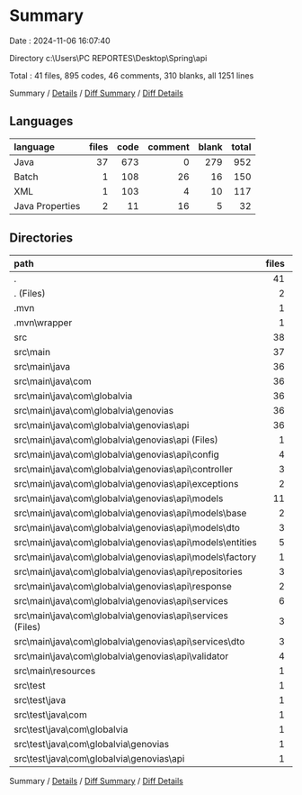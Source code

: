 # Summary

Date : 2024-11-06 16:07:40

Directory c:\\Users\\PC REPORTES\\Desktop\\Spring\\api

Total : 41 files,  895 codes, 46 comments, 310 blanks, all 1251 lines

Summary / [Details](details.md) / [Diff Summary](diff.md) / [Diff Details](diff-details.md)

## Languages
| language | files | code | comment | blank | total |
| :--- | ---: | ---: | ---: | ---: | ---: |
| Java | 37 | 673 | 0 | 279 | 952 |
| Batch | 1 | 108 | 26 | 16 | 150 |
| XML | 1 | 103 | 4 | 10 | 117 |
| Java Properties | 2 | 11 | 16 | 5 | 32 |

## Directories
| path | files | code | comment | blank | total |
| :--- | ---: | ---: | ---: | ---: | ---: |
| . | 41 | 895 | 46 | 310 | 1,251 |
| . (Files) | 2 | 211 | 30 | 26 | 267 |
| .mvn | 1 | 3 | 16 | 1 | 20 |
| .mvn\\wrapper | 1 | 3 | 16 | 1 | 20 |
| src | 38 | 681 | 0 | 283 | 964 |
| src\\main | 37 | 672 | 0 | 278 | 950 |
| src\\main\\java | 36 | 664 | 0 | 274 | 938 |
| src\\main\\java\\com | 36 | 664 | 0 | 274 | 938 |
| src\\main\\java\\com\\globalvia | 36 | 664 | 0 | 274 | 938 |
| src\\main\\java\\com\\globalvia\\genovias | 36 | 664 | 0 | 274 | 938 |
| src\\main\\java\\com\\globalvia\\genovias\\api | 36 | 664 | 0 | 274 | 938 |
| src\\main\\java\\com\\globalvia\\genovias\\api (Files) | 1 | 9 | 0 | 5 | 14 |
| src\\main\\java\\com\\globalvia\\genovias\\api\\config | 4 | 65 | 0 | 20 | 85 |
| src\\main\\java\\com\\globalvia\\genovias\\api\\controller | 3 | 54 | 0 | 21 | 75 |
| src\\main\\java\\com\\globalvia\\genovias\\api\\exceptions | 2 | 12 | 0 | 6 | 18 |
| src\\main\\java\\com\\globalvia\\genovias\\api\\models | 11 | 282 | 0 | 78 | 360 |
| src\\main\\java\\com\\globalvia\\genovias\\api\\models\\base | 2 | 8 | 0 | 6 | 14 |
| src\\main\\java\\com\\globalvia\\genovias\\api\\models\\dto | 3 | 68 | 0 | 24 | 92 |
| src\\main\\java\\com\\globalvia\\genovias\\api\\models\\entities | 5 | 196 | 0 | 44 | 240 |
| src\\main\\java\\com\\globalvia\\genovias\\api\\models\\factory | 1 | 10 | 0 | 4 | 14 |
| src\\main\\java\\com\\globalvia\\genovias\\api\\repositories | 3 | 17 | 0 | 15 | 32 |
| src\\main\\java\\com\\globalvia\\genovias\\api\\response | 2 | 14 | 0 | 8 | 22 |
| src\\main\\java\\com\\globalvia\\genovias\\api\\services | 6 | 143 | 0 | 79 | 222 |
| src\\main\\java\\com\\globalvia\\genovias\\api\\services (Files) | 3 | 93 | 0 | 48 | 141 |
| src\\main\\java\\com\\globalvia\\genovias\\api\\services\\dto | 3 | 50 | 0 | 31 | 81 |
| src\\main\\java\\com\\globalvia\\genovias\\api\\validator | 4 | 68 | 0 | 42 | 110 |
| src\\main\\resources | 1 | 8 | 0 | 4 | 12 |
| src\\test | 1 | 9 | 0 | 5 | 14 |
| src\\test\\java | 1 | 9 | 0 | 5 | 14 |
| src\\test\\java\\com | 1 | 9 | 0 | 5 | 14 |
| src\\test\\java\\com\\globalvia | 1 | 9 | 0 | 5 | 14 |
| src\\test\\java\\com\\globalvia\\genovias | 1 | 9 | 0 | 5 | 14 |
| src\\test\\java\\com\\globalvia\\genovias\\api | 1 | 9 | 0 | 5 | 14 |

Summary / [Details](details.md) / [Diff Summary](diff.md) / [Diff Details](diff-details.md)